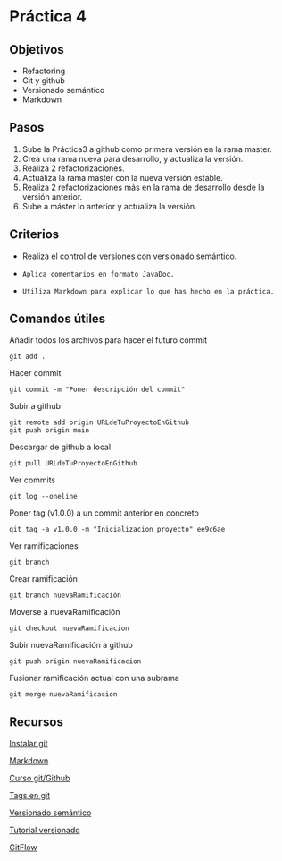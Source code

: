 # Práctica 4

## Objetivos

- Refactoring
- Git y github
- Versionado semántico
- Markdown

## Pasos

1.	Sube la Práctica3 a github como primera versión en la rama master.
2.	Crea una rama nueva para desarrollo, y actualiza la versión.
3.	Realiza 2 refactorizaciones.
4.	Actualiza la rama master con la nueva versión estable.
5.	Realiza 2 refactorizaciones más en la rama de desarrollo desde la versión anterior.
6.	Sube a máster lo anterior y actualiza la versión.

## Criterios 

-   Realiza el control de versiones con versionado semántico.
-	  Aplica comentarios en formato JavaDoc.
-	  Utiliza Markdown para explicar lo que has hecho en la práctica.

## Comandos útiles

Añadir todos los archivos para hacer el futuro commit
~~~
git add .
~~~

Hacer commit
~~~
git commit -m "Poner descripción del commit"
~~~

Subir a github
~~~
git remote add origin URLdeTuProyectoEnGithub
git push origin main
~~~

Descargar de github a local
~~~
git pull URLdeTuProyectoEnGithub
~~~

Ver commits
~~~
git log --oneline
~~~

Poner tag (v1.0.0) a un commit anterior en concreto 
~~~
git tag -a v1.0.0 -m "Inicializacion proyecto" ee9c6ae
~~~

Ver ramificaciones
~~~
git branch
~~~

Crear ramificación
~~~
git branch nuevaRamificación
~~~

Moverse a nuevaRamificación
~~~
git checkout nuevaRamificacion
~~~

Subir nuevaRamificación a github
~~~
git push origin nuevaRamificacion
~~~

Fusionar ramificación actual con una subrama
~~~
git merge nuevaRamificacion
~~~


## Recursos

[Instalar git](https://git-scm.com/book/es/v2/Inicio---Sobre-el-Control-de-Versiones-Instalaci%C3%B3n-de-Git)

[Markdown](https://markdown.es/)

[Curso git/Github](https://www.youtube.com/watch?v=w2o_rH4b5tA&list=PLU8oAlHdN5BlyaPFiNQcV0xDqy0eR35aU&index=6)

[Tags en git](https://juncotic.com/tag-en-git/)

[Versionado semántico](https://semver.org/lang/es/)

[Tutorial versionado](https://www.youtube.com/watch?v=1B9iP611WUY&list=PLY1J8ju7Eq-TUBGmySQNivh2F1Yq0CgQj&index=18)

[GitFlow](https://www.youtube.com/watch?v=atYIzPIeeQk&list=PLY1J8ju7Eq-TUBGmySQNivh2F1Yq0CgQj&index=19)
